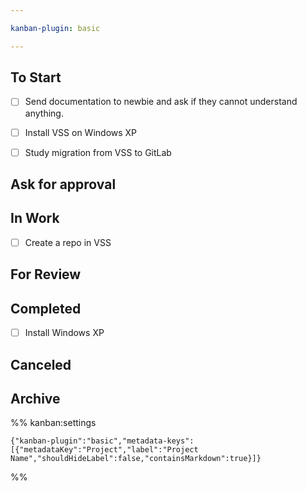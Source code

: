 ```yaml
---

kanban-plugin: basic

---
```


## To Start

- [ ] Send documentation to newbie and ask if they cannot understand anything.
- [ ] Install VSS on Windows XP
- [ ] Study migration from VSS to GitLab


## Ask for approval



## In Work

- [ ] Create a repo in VSS


## For Review



## Completed

- [ ] Install Windows XP


## Canceled



## Archive





%% kanban:settings
```
{"kanban-plugin":"basic","metadata-keys":[{"metadataKey":"Project","label":"Project Name","shouldHideLabel":false,"containsMarkdown":true}]}
```
%%